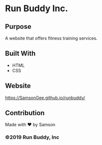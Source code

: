 # Run Buddy Inc.

## Purpose
A website that offers fitness training services. 

## Built With
* HTML
* CSS

## Website
https://SamsonGee.github.io/runbuddy/

## Contribution
Made with ❤️ by Samson

### ©️2019 Run Buddy, Inc 
